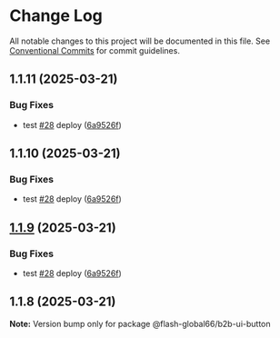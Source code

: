 # Change Log

All notable changes to this project will be documented in this file.
See [Conventional Commits](https://conventionalcommits.org) for commit guidelines.

## 1.1.11 (2025-03-21)


### Bug Fixes

* test [#28](https://github.com/Flash-Global66/b2b-ui-framework/issues/28) deploy ([6a9526f](https://github.com/Flash-Global66/b2b-ui-framework/commit/6a9526f986d683e05284d289c3022e35e1c7a590))





## 1.1.10 (2025-03-21)


### Bug Fixes

* test [#28](https://github.com/Flash-Global66/b2b-ui-framework/issues/28) deploy ([6a9526f](https://github.com/Flash-Global66/b2b-ui-framework/commit/6a9526f986d683e05284d289c3022e35e1c7a590))





## [1.1.9](https://github.com/Flash-Global66/b2b-ui-framework/compare/@flash-global66/b2b-ui-button@1.1.8...@flash-global66/b2b-ui-button@1.1.9) (2025-03-21)


### Bug Fixes

* test [#28](https://github.com/Flash-Global66/b2b-ui-framework/issues/28) deploy ([6a9526f](https://github.com/Flash-Global66/b2b-ui-framework/commit/6a9526f986d683e05284d289c3022e35e1c7a590))





## 1.1.8 (2025-03-21)

**Note:** Version bump only for package @flash-global66/b2b-ui-button
